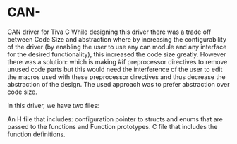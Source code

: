 # CAN-
CAN driver for Tiva C
While designing this driver there was a trade off between Code Size and abstraction where by increasing the configurability of the driver (by enabling the user to use any can module and any interface for the desired functionality), this increased the code size greatly.
However there was a solution: which is making #if preprocessor directives to remove unused code parts but this would need the interference of the user to edit the macros used with these preprocessor directives and thus decrease the abstraction of the design.
The used approach was to prefer abstraction over code size.

In this driver, we have two files:

An H file that includes: configuration pointer to structs and enums that are passed to the functions and Function prototypes.
C file that includes the function definitions.

